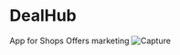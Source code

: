 # DealHub
App for Shops Offers marketing 
![Capture](https://user-images.githubusercontent.com/49118169/106429356-5475b300-6490-11eb-8f5a-83d824a8bb45.PNG)
